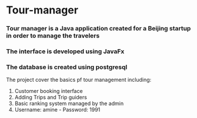 # Tour-manager

### Tour manager is a Java application created for a Beijing  startup in order to manage the travelers
### The interface is developed using JavaFx
### The database is created using postgresql

The project cover the basics pf tour management including:
  1. Customer booking interface
  2. Adding Trips and Trip guiders
  3. Basic ranking system managed by the admin
  4. Username: amine - Password: 1991
